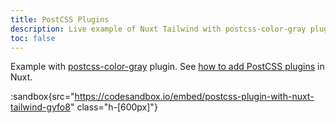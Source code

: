 ```yaml
---
title: PostCSS Plugins
description: Live example of Nuxt Tailwind with postcss-color-gray plugin.
toc: false
---
```


<!-- TODO: Replace with another postcss plugin as tailwind supports gray colors natively. -->
<!-- TODO: update the link to relevant Nuxt 3 documentation -->

Example with [postcss-color-gray](https://github.com/postcss/postcss-color-gray) plugin. See [how to add PostCSS plugins](https://nuxtjs.org/faq/postcss-plugins/) in Nuxt.

:sandbox{src="https://codesandbox.io/embed/postcss-plugin-with-nuxt-tailwind-gyfo8" class="h-[600px]"}
